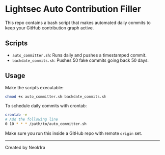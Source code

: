 # Lightsec Auto Contribution Filler

This repo contains a bash script that makes automated daily commits to keep your GitHub contribution graph active.

## Scripts

- `auto_committer.sh`: Runs daily and pushes a timestamped commit.
- `backdate_commits.sh`: Pushes 50 fake commits going back 50 days.

## Usage

Make the scripts executable:
```bash
chmod +x auto_committer.sh backdate_commits.sh
```

To schedule daily commits with crontab:
```bash
crontab -e
# Add the following line
0 10 * * * /path/to/auto_committer.sh
```

Make sure you run this inside a GitHub repo with remote `origin` set.

---
Created by Neok1ra
